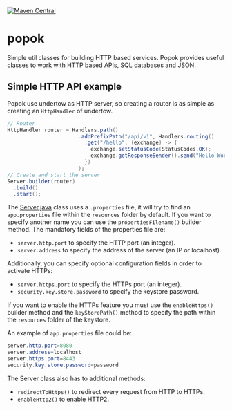 [![Maven Central](https://maven-badges.herokuapp.com/maven-central/com.popokis/popok/badge.svg)](https://maven-badges.herokuapp.com/maven-central/com.popokis/popok)

# popok
Simple util classes for building HTTP based services. Popok provides useful classes to work with HTTP based APIs, SQL databases
and JSON.

## Simple HTTP API example

Popok use undertow as HTTP server, so creating a router is as simple as creating an `HttpHandler` of undertow.

```java
// Router
HttpHandler router = Handlers.path()
                       .addPrefixPath("/api/v1", Handlers.routing()
                         .get("/hello", (exchange) -> {
                           exchange.setStatusCode(StatusCodes.OK);
                           exchange.getResponseSender().send("Hello World!");
                         })
                       );
// Create and start the server
Server.builder(router)
  .build()
  .start();
```
The [Server.java](/src/main/java/com/popokis/popok/http/Server.java) class uses a `.properties` file, it will try to find
an `app.properties` file within the `resources` folder by default. If you want to specify another name you can use the
`propertiesFilename()` builder method. The mandatory fields of the properties file are:

* `server.http.port` to specify the HTTP port (an integer).
* `server.address` to specify the address of the server (an IP or localhost).

Additionally, you can specify optional configuration fields in order to activate HTTPs:

* `server.https.port` to specify the HTTPs port (an integer).
* `security.key.store.password` to specify the keystore password.

If you want to enable the HTTPs feature you must use the `enableHttps()` builder method and the `keyStorePath()` method
to specify the path within the `resources` folder of the keystore.

An example of `app.properties` file could be:

```java
server.http.port=8080
server.address=localhost
server.https.port=8443
security.key.store.password=password
```

The Server class also has to additional methods:
* `redirectToHttps()` to redirect every request from HTTP to HTTPs.
* `enableHttp2()` to enable HTTP2.
